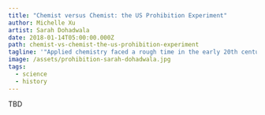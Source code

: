 ```yaml
---
title: "Chemist versus Chemist: the US Prohibition Experiment"
author: Michelle Xu
artist: Sarah Dohadwala
date: 2018-01-14T05:00:00.000Z
path: chemist-vs-chemist-the-us-prohibition-experiment
tagline: '"Applied chemistry faced a rough time in the early 20th century."'
image: /assets/prohibition-sarah-dohadwala.jpg
tags:
  - science
  - history
---
```

TBD